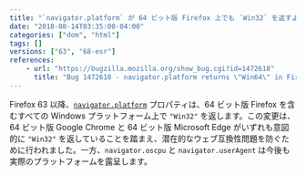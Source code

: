 ```yaml
---
title: "`navigator.platform` が 64 ビット版 Firefox 上でも `Win32` を返すようになりました"
date: "2018-08-14T03:35:00-04:00"
categories: ["dom", "html"]
tags: []
versions: ["63", "68-esr"]
references:
    - url: "https://bugzilla.mozilla.org/show_bug.cgi?id=1472618"
      title: "Bug 1472618 - navigator.platform returns \"Win64\" in Firefox on Win64 OS but \"Win32\" in Chrome and Edge"
---
```

Firefox 63 以降、[`navigator.platform`](https://developer.mozilla.org/docs/Web/API/NavigatorID/platform) プロパティは、64 ビット版 Firefox を含むすべての Windows プラットフォーム上で  `"Win32"` を返します。この変更は、64 ビット版 Google Chrome と 64 ビット版 Microsoft Edge がいずれも意図的に `"Win32"` を返していることを踏まえ、潜在的なウェブ互換性問題を防ぐために行われました。一方、`navigator.oscpu` と `navigator.userAgent` は今後も実際のプラットフォームを露呈します。
